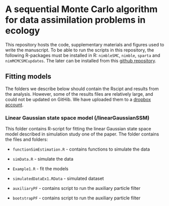 # A sequential Monte Carlo algorithm for data assimilation problems in ecology

This repository hosts the code, supplementary materials and figures used to write the manuscript. To be able to run the scripts in this repository, the following R-packages must be installed in R: `nimbleSMC`, `nimble`, `sparta` and `nimMCMCSMCupdates`. The later can be installed from this [github repository](https://github.com/Peprah94/nimMCMCSMCupdates).

## Fitting models

The folders we describe below should contain the Rscipt and results from the analysis. However, some of the results files are relatively large, and could not be updated on GitHib. We have uploaded them to a [dropbox account](https://www.dropbox.com/scl/fo/27ha5bb7zbb5djabxjdsp/h?rlkey=jhdut9lrdxapmg6r73ksm0dc0&dl=0). 


### Linear Gaussian state space model (/linearGaussianSSM)

This folder contains R-script for fitting the linear Gaussian state space model described in simulation study one of the paper. The folder contains the files and folders: 

* `functionSimEstimation.R` - contains functions to simulate the data

* `simData.R` - simulate the data

* `Example1.R` - fit the models

* `simulatedDataEx1.RData` - simulated dataset

* `auxiliaryPF` - contains script to run the auxiliary particle filter

* `bootstrapPF` - contains script to run the auxiliary particle filter

 
